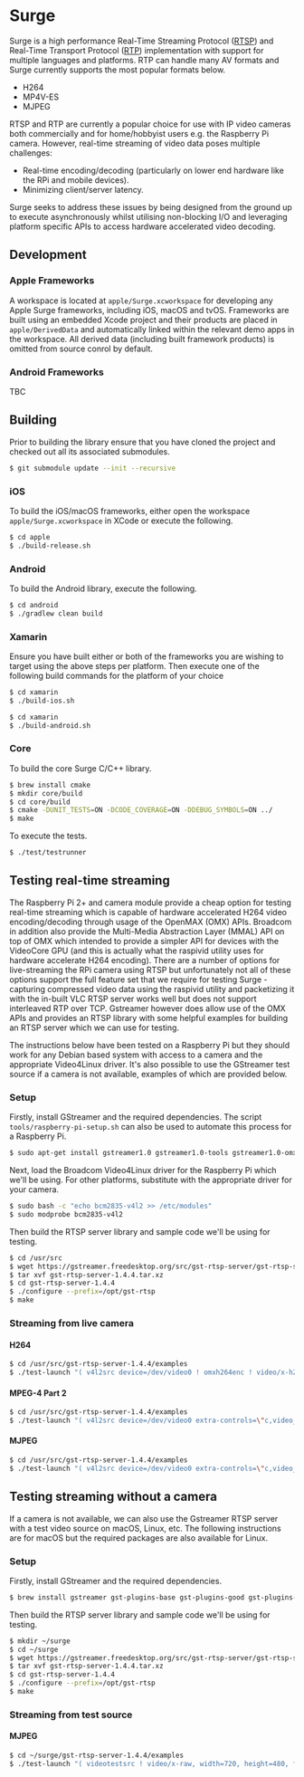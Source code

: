 # Surge

Surge is a high performance Real-Time Streaming Protocol ([RTSP](https://en.wikipedia.org/wiki/Real_Time_Streaming_Protocol)) and Real-Time Transport Protocol ([RTP](https://en.wikipedia.org/wiki/Real-time_Transport_Protocol)) implementation with support for multiple languages and platforms. RTP can handle many AV formats and Surge currently supports the most popular formats below.

- H264
- MP4V-ES
- MJPEG

RTSP and RTP are currently a popular choice for use with IP video cameras both commercially and for home/hobbyist users e.g. the Raspberry Pi camera. However, real-time streaming of video data poses multiple challenges:

- Real-time encoding/decoding (particularly on lower end hardware like the RPi and mobile devices).
- Minimizing client/server latency.

Surge seeks to address these issues by being designed from the ground up to execute asynchronously whilst utilising non-blocking I/O and leveraging platform specific APIs to access hardware accelerated video decoding.

## Development

### Apple Frameworks

A workspace is located at `apple/Surge.xcworkspace` for developing any Apple Surge frameworks, including iOS, macOS and tvOS. Frameworks are built using an embedded Xcode project and their products are placed in `apple/DerivedData` and automatically linked within the relevant demo apps in the workspace. All derived data (including built framework products) is omitted from source conrol by default.

### Android Frameworks

TBC


## Building

Prior to building the library ensure that you have cloned the project and checked out all its associated submodules.

```bash
$ git submodule update --init --recursive
```

### iOS

To build the iOS/macOS frameworks, either open the workspace `apple/Surge.xcworkspace` in XCode or execute the following.

```bash
$ cd apple
$ ./build-release.sh
```

### Android

To build the Android library, execute the following.

```bash
$ cd android
$ ./gradlew clean build
```

### Xamarin

Ensure you have built either or both of the frameworks you are wishing to target using the above steps per platform. Then execute one of the following build commands for the platform of your choice

```bash
$ cd xamarin
$ ./build-ios.sh
```

```bash
$ cd xamarin
$ ./build-android.sh
```


### Core

To build the core Surge C/C++ library.

```bash
$ brew install cmake
$ mkdir core/build
$ cd core/build
$ cmake -DUNIT_TESTS=ON -DCODE_COVERAGE=ON -DDEBUG_SYMBOLS=ON ../
$ make
```

To execute the tests.

```bash
$ ./test/testrunner
```

## Testing real-time streaming

The Raspberry Pi 2+ and camera module provide a cheap option for testing real-time streaming which is capable of hardware accelerated H264 video encoding/decoding through usage of the OpenMAX (OMX) APIs. Broadcom in addition also provide the Multi-Media Abstraction Layer (MMAL) API on top of OMX which intended to provide a simpler API for devices with the VideoCore GPU (and this is actually what the raspivid utility uses for hardware accelerate H264 encoding). There are a number of options for live-streaming the RPi camera using RTSP but unfortunately not all of these options support the full feature set that we require for testing Surge - capturing compressed video data using the raspivid utility and packetizing it with the in-built VLC RTSP server works well but does not support interleaved RTP over TCP. Gstreamer however does allow use of the OMX APIs and provides an RTSP library with some helpful examples for building an RTSP server which we can use for testing.

The instructions below have been tested on a Raspberry Pi but they should work for any Debian based system with access to a camera and the appropriate Video4Linux driver. It's also possible to use the GStreamer test source if a camera is not available, examples of which are provided below.

### Setup

Firstly, install GStreamer and the required dependencies. The script `tools/raspberry-pi-setup.sh` can also be used to automate this process for a Raspberry Pi.

```bash
$ sudo apt-get install gstreamer1.0 gstreamer1.0-tools gstreamer1.0-omx libgstreamer1.0-dev v4l-utils
```

Next, load the Broadcom Video4Linux driver for the Raspberry Pi which we'll be using. For other platforms, substitute with the appropriate driver for your camera.

```bash
$ sudo bash -c "echo bcm2835-v4l2 >> /etc/modules"
$ sudo modprobe bcm2835-v4l2
```

Then build the RTSP server library and sample code we'll be using for testing.

```bash
$ cd /usr/src
$ wget https://gstreamer.freedesktop.org/src/gst-rtsp-server/gst-rtsp-server-1.4.4.tar.xz
$ tar xvf gst-rtsp-server-1.4.4.tar.xz
$ cd gst-rtsp-server-1.4.4
$ ./configure --prefix=/opt/gst-rtsp
$ make
```

### Streaming from live camera

#### H264

```bash
$ cd /usr/src/gst-rtsp-server-1.4.4/examples
$ ./test-launch "( v4l2src device=/dev/video0 ! omxh264enc ! video/x-h264,width=720,height=480,framerate=25/1,profile=high,target-bitrate=8000000 ! h264parse ! rtph264pay name=pay0 config-interval=1 pt=96 )"
```

#### MPEG-4 Part 2

```bash
$ cd /usr/src/gst-rtsp-server-1.4.4/examples
$ ./test-launch "( v4l2src device=/dev/video0 extra-controls=\"c,video_bitrate=8000000\" ! video/x-raw, width=720, height=480, framerate=25/1 ! videoconvert ! avenc_mpeg4 ! rtpmp4vpay name=pay0 config-interval=1 pt=96 )"
```

#### MJPEG

```bash
$ cd /usr/src/gst-rtsp-server-1.4.4/examples
$ ./test-launch "( v4l2src device=/dev/video0 extra-controls=\"c,video_bitrate=8000000\" ! video/x-raw, width=720, height=480, framerate=25/1 ! videoconvert ! jpegenc ! rtpjpegpay name=pay0 config-interval=1 pt=96 )"
```

## Testing streaming without a camera

If a camera is not available, we can also use the Gstreamer RTSP server with a test video source on macOS, Linux, etc. The following instructions are for macOS but the required packages are also available for Linux.

### Setup

Firstly, install GStreamer and the required dependencies.

```bash
$ brew install gstreamer gst-plugins-base gst-plugins-good gst-plugins-bad gst-plugins-ugly
```

Then build the RTSP server library and sample code we'll be using for testing.

```bash
$ mkdir ~/surge
$ cd ~/surge
$ wget https://gstreamer.freedesktop.org/src/gst-rtsp-server/gst-rtsp-server-1.4.4.tar.xz
$ tar xvf gst-rtsp-server-1.4.4.tar.xz
$ cd gst-rtsp-server-1.4.4
$ ./configure --prefix=/opt/gst-rtsp
$ make
```

### Streaming from test source

<!-- #### H264

```bash
$ cd ~/surge/gst-rtsp-server-1.4.4/examples
$ ./test-launch "( videotestsrc ! video/x-raw, width=720, height=480, framerate=25/1 ! omxh264enc ! h264parse ! rtph264pay name=pay0 config-interval=1 pt=96 )"
``` -->

<!-- #### MPEG-4 Part 2

```bash
$ cd ~/surge/gst-rtsp-server-1.4.4/examples
$ ./test-launch "( videotestsrc ! video/x-raw, width=720, height=480, framerate=25/1 ! ffenc_mpeg4 ! rtpmp4vpay name=pay0 config-interval=1 pt=96 )"
``` -->

#### MJPEG

```bash
$ cd ~/surge/gst-rtsp-server-1.4.4/examples
$ ./test-launch "( videotestsrc ! video/x-raw, width=720, height=480, framerate=25/1 ! jpegenc ! rtpjpegpay name=pay0 config-interval=1 pt=96 )"
```
